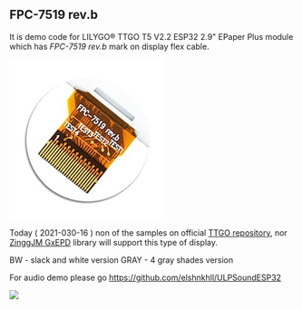 ## FPC-7519 rev.b
It is demo code for LILYGO® TTGO T5 V2.2 ESP32 2.9" EPaper Plus module which has *FPC-7519 rev.b* mark on display flex cable.

![FPC-7519 rev.b](FPC-7419_rev.b.jpg)

Today ( 2021-030-16 ) non of the samples on official [TTGO repository](https://github.com/Xinyuan-LilyGO/LilyGo-T5-ink-series), nor [ZinggJM GxEPD](https://github.com/ZinggJM/GxEPD) library will support this type of display. 

BW - slack and white version
GRAY - 4 gray shades version

For audio demo please go https://github.com/elshnkhll/ULPSoundESP32


[<img width="64px" src="https://www.robocallz.com/app75/images/recorder_icon_150x150.png">](https://robocallz.com)
